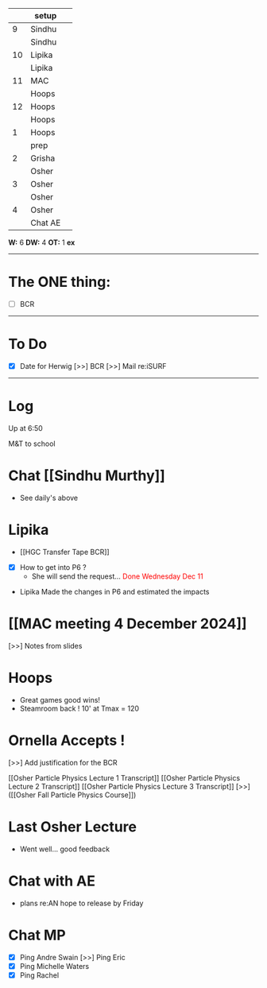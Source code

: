 
|     | setup   |     |
| --- | ------- | --- |
| 9   | Sindhu  |     |
|     | Sindhu  |     |
| 10  | Lipika  |     |
|     | Lipika  |     |
| 11  | MAC     |     |
|     | Hoops   |     |
| 12  | Hoops   |     |
|     | Hoops   |     |
| 1   | Hoops   |     |
|     | prep    |     |
| 2   | Grisha  |     |
|     | Osher   |     |
| 3   | Osher   |     |
|     | Osher   |     |
| 4   | Osher   |     |
|     | Chat AE |     |

**W:** 6
**DW:** 4
**OT:** 1
**ex** 

---
# The ONE thing: 
- [ ] BCR

---
# To Do

- [x] Date for Herwig
 [>>] BCR
 [>>] Mail re:iSURF

---

# Log

Up at 6:50 

M&T to school

# Chat [[Sindhu Murthy]]
- See daily's above

# Lipika
- [[HGC Transfer Tape BCR]]
- [x] How to get into P6 ?
	- She will send the request...<font color=red> Done Wednesday Dec 11 </font>
- Lipika Made the changes in P6 and estimated the impacts

# [[MAC meeting 4 December 2024]]
 [>>] Notes from slides
 

# Hoops
- Great games good wins! 
- Steamroom back ! 10' at Tmax = 120

# Ornella Accepts ! 

 [>>] Add justification for the BCR

[[Osher Particle Physics Lecture 1 Transcript]]
[[Osher Particle Physics Lecture 2 Transcript]]
[[Osher Particle Physics Lecture 3 Transcript]]
[>>] ([[Osher Fall Particle Physics Course]])

# Last Osher Lecture
- Went well... good feedback

# Chat with AE
- plans re:AN hope to release by Friday

# Chat MP
- [x] Ping Andre Swain
 [>>] Ping Eric
- [x] Ping Michelle Waters
- [x] Ping Rachel 